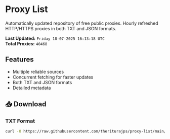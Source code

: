 # Proxy List

Automatically updated repository of free public proxies. Hourly refreshed HTTP/HTTPS proxies in both TXT and JSON formats.

**Last Updated:** `Friday 18-07-2025 16:13:18 UTC`  
**Total Proxies:** `40468`

## Features
- Multiple reliable sources
- Concurrent fetching for faster updates
- Both TXT and JSON formats
- Detailed metadata

## 📥 Download

### TXT Format
```bash
curl -O https://raw.githubusercontent.com/theriturajps/proxy-list/main/proxies.txt